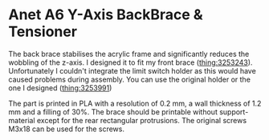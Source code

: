 Anet A6 Y-Axis BackBrace & Tensioner
====================================

The back brace stabilises the acrylic frame and significantly reduces the wobbling of the z-axis.
I designed it to fit my front brace ([thing:3253243](https://www.thingiverse.com/thing:3253243)). Unfortunately I couldn't integrate the limit switch holder as this would have caused problems during assembly. You can use the original holder or the one I designed ([thing:3253991](https://www.thingiverse.com/thing:3253991))

The part is printed in PLA with a resolution of 0.2 mm, a wall thickness of 1.2 mm and a filling of 30%.
The brace should be printable without support-material except for the rear rectangular protrusions.
The original screws M3x18 can be used for the screws.
